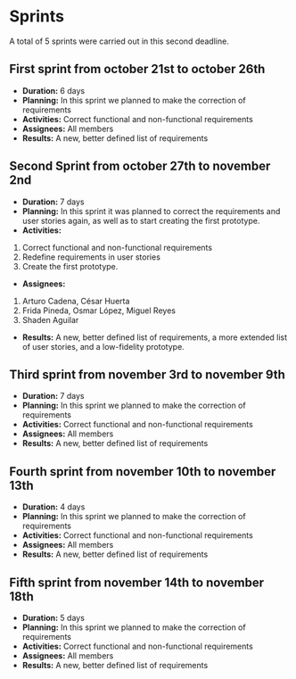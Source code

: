 # Sprints 
A total of 5 sprints were carried out in this second deadline.

## First sprint from october 21st to october 26th
- **Duration:** 6 days
- **Planning:** In this sprint we planned to make the correction of requirements 
- **Activities:** Correct functional and non-functional requirements 
- **Assignees:** All members
- **Results:** A new, better defined list of requirements

## Second Sprint from october 27th to november 2nd
- **Duration:** 7 days
- **Planning:** In this sprint it was planned to correct the requirements and user stories again, as well as to start creating the first prototype. 
- **Activities:** 
1. Correct functional and non-functional requirements 
2. Redefine requirements in user stories
3. Create the first prototype.
- **Assignees:** 
1. Arturo Cadena, César Huerta 
2. Frida Pineda, Osmar López, Miguel Reyes
3. Shaden Aguilar
- **Results:** A new, better defined list of requirements, a more extended list of user stories, and a low-fidelity prototype.

## Third sprint from november 3rd to november 9th
- **Duration:** 7 days
- **Planning:** In this sprint we planned to make the correction of requirements 
- **Activities:** Correct functional and non-functional requirements 
- **Assignees:** All members
- **Results:** A new, better defined list of requirements

## Fourth sprint from november 10th to november 13th
- **Duration:** 4 days
- **Planning:** In this sprint we planned to make the correction of requirements 
- **Activities:** Correct functional and non-functional requirements 
- **Assignees:** All members
- **Results:** A new, better defined list of requirements

## Fifth sprint from november 14th to november 18th
- **Duration:** 5 days
- **Planning:** In this sprint we planned to make the correction of requirements 
- **Activities:** Correct functional and non-functional requirements 
- **Assignees:** All members
- **Results:** A new, better defined list of requirements
